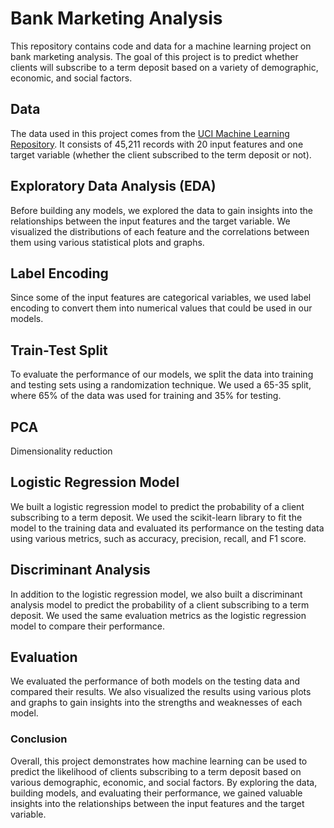 # Bank Marketing Analysis

This repository contains code and data for a machine learning project on bank marketing analysis. The goal of this project is to predict whether clients will subscribe to a term deposit based on a variety of demographic, economic, and social factors.

## Data

The data used in this project comes from the [UCI Machine Learning Repository](https://archive.ics.uci.edu/ml/datasets/Bank+Marketing). It consists of 45,211 records with 20 input features and one target variable (whether the client subscribed to the term deposit or not).

## Exploratory Data Analysis (EDA)

Before building any models, we explored the data to gain insights into the relationships between the input features and the target variable. We visualized the distributions of each feature and the correlations between them using various statistical plots and graphs.

## Label Encoding

Since some of the input features are categorical variables, we used label encoding to convert them into numerical values that could be used in our models.

## Train-Test Split

To evaluate the performance of our models, we split the data into training and testing sets using a randomization technique. We used a 65-35 split, where 65% of the data was used for training and 35% for testing.

## PCA

Dimensionality reduction

## Logistic Regression Model

We built a logistic regression model to predict the probability of a client subscribing to a term deposit. We used the scikit-learn library to fit the model to the training data and evaluated its performance on the testing data using various metrics, such as accuracy, precision, recall, and F1 score.

## Discriminant Analysis

In addition to the logistic regression model, we also built a discriminant analysis model to predict the probability of a client subscribing to a term deposit. We used the same evaluation metrics as the logistic regression model to compare their performance.

## Evaluation

We evaluated the performance of both models on the testing data and compared their results. We also visualized the results using various plots and graphs to gain insights into the strengths and weaknesses of each model.

### Conclusion

Overall, this project demonstrates how machine learning can be used to predict the likelihood of clients subscribing to a term deposit based on various demographic, economic, and social factors. By exploring the data, building models, and evaluating their performance, we gained valuable insights into the relationships between the input features and the target variable.


